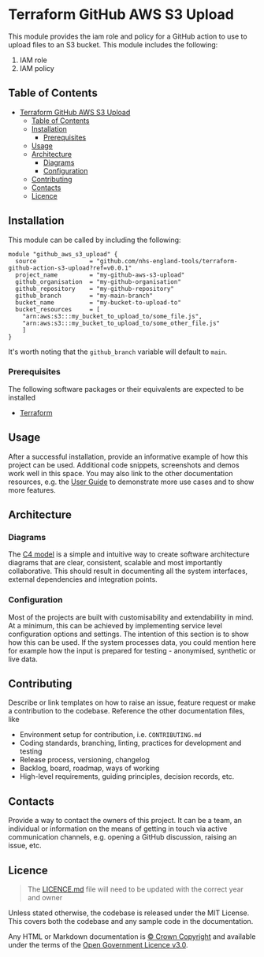 # Terraform GitHub AWS S3 Upload

This module provides the iam role and policy for a GitHub action to use to upload files to an S3 bucket. This module includes the following:

1. IAM role
1. IAM policy

## Table of Contents

- [Terraform GitHub AWS S3 Upload](#terraform-github-aws-s3-upload)
  - [Table of Contents](#table-of-contents)
  - [Installation](#installation)
    - [Prerequisites](#prerequisites)
  - [Usage](#usage)
  - [Architecture](#architecture)
    - [Diagrams](#diagrams)
    - [Configuration](#configuration)
  - [Contributing](#contributing)
  - [Contacts](#contacts)
  - [Licence](#licence)

## Installation

This module can be called by including the following:

```hcl
module "github_aws_s3_upload" {
  source               = "github.com/nhs-england-tools/terraform-github-action-s3-upload?ref=v0.0.1"
  project_name         = "my-github-aws-s3-upload"
  github_organisation  = "my-github-organisation"
  github_repository    = "my-github-repository"
  github_branch        = "my-main-branch"
  bucket_name          = "my-bucket-to-upload-to"
  bucket_resources     = [
    "arn:aws:s3:::my_bucket_to_upload_to/some_file.js",
    "arn:aws:s3:::my_bucket_to_upload_to/some_other_file.js"
    ]
}
```

It's worth noting that the `github_branch` variable will default to `main`.

### Prerequisites

The following software packages or their equivalents are expected to be installed

- [Terraform](https://developer.hashicorp.com/terraform/downloads)

## Usage

After a successful installation, provide an informative example of how this project can be used. Additional code snippets, screenshots and demos work well in this space. You may also link to the other documentation resources, e.g. the [User Guide](./docs/user-guide.md) to demonstrate more use cases and to show more features.

## Architecture

### Diagrams

The [C4 model](https://c4model.com/) is a simple and intuitive way to create software architecture diagrams that are clear, consistent, scalable and most importantly collaborative. This should result in documenting all the system interfaces, external dependencies and integration points.

### Configuration

Most of the projects are built with customisability and extendability in mind. At a minimum, this can be achieved by implementing service level configuration options and settings. The intention of this section is to show how this can be used. If the system processes data, you could mention here for example how the input is prepared for testing - anonymised, synthetic or live data.

## Contributing

Describe or link templates on how to raise an issue, feature request or make a contribution to the codebase. Reference the other documentation files, like

- Environment setup for contribution, i.e. `CONTRIBUTING.md`
- Coding standards, branching, linting, practices for development and testing
- Release process, versioning, changelog
- Backlog, board, roadmap, ways of working
- High-level requirements, guiding principles, decision records, etc.

## Contacts

Provide a way to contact the owners of this project. It can be a team, an individual or information on the means of getting in touch via active communication channels, e.g. opening a GitHub discussion, raising an issue, etc.

## Licence

> The [LICENCE.md](./LICENCE.md) file will need to be updated with the correct year and owner

Unless stated otherwise, the codebase is released under the MIT License. This covers both the codebase and any sample code in the documentation.

Any HTML or Markdown documentation is [© Crown Copyright](https://www.nationalarchives.gov.uk/information-management/re-using-public-sector-information/uk-government-licensing-framework/crown-copyright/) and available under the terms of the [Open Government Licence v3.0](https://www.nationalarchives.gov.uk/doc/open-government-licence/version/3/).
